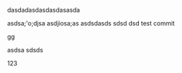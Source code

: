 dasdadasdasdasdasasda

asdsa;'o;djsa
asdjiosa;as
asdsdasds
sdsd
dsd
test 
commit

gg

asdsa
sdsds

123